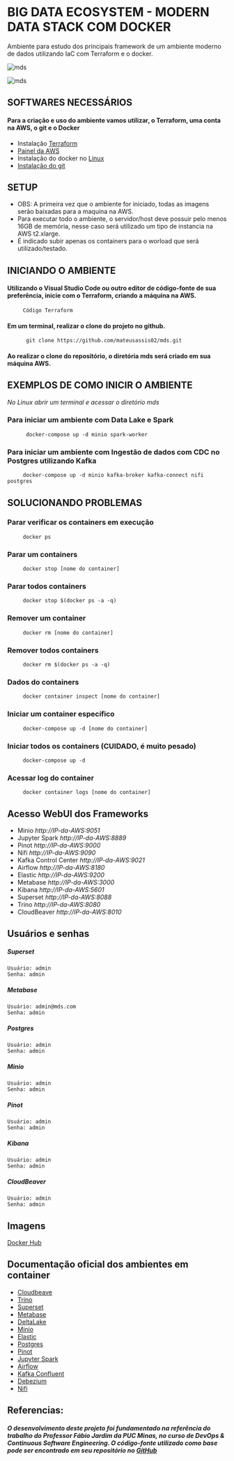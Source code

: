 # BIG DATA ECOSYSTEM - MODERN DATA STACK COM DOCKER

Ambiente para estudo dos principais framework de um ambiente moderno de dados utilizando IaC com Terraform e o docker.
 

 ![mds](image/front01.png)

![mds](image/front02.png)

## SOFTWARES NECESSÁRIOS
#### Para a criação e uso do ambiente vamos utilizar, o Terraform, uma conta na AWS, o git e o Docker

   * Instalação [Terraform](https://developer.hashicorp.com/terraform/install?product_intent=terraform) 
   * [Painel da AWS](https://aws.amazon.com/pt/console/) 
   * Instalação do docker no [Linux](https://docs.docker.com/install/linux/docker-ce/ubuntu/)
   *  [Instalação do git](https://git-scm.com/book/pt-br/v2/Come%C3%A7ando-Instalando-o-Git)
   
## SETUP
   * OBS: A primeira vez que o ambiente for iniciado, todas as imagens serão baixadas para a maquina na AWS. 
   * Para executar todo o ambiente, o servidor/host deve possuir pelo menos 16GB de memória, nesse caso será utilizado um tipo de instancia na AWS t2.xlarge.
   * É indicado subir apenas os containers para o worload que será utilizado/testado.


## INICIANDO O AMBIENTE

#### Utilizando o Visual Studio Code ou outro editor de código-fonte de sua preferência, inicie com o Terraform, criando a máquina na AWS.
         Código Terraform


#### Em um terminal, realizar o clone do projeto no github.
          git clone https://github.com/mateusassis02/mds.git

#### Ao realizar o clone do repositório, o diretória mds será criado em sua máquina AWS.

   
## EXEMPLOS DE COMO INICIR O AMBIENTE

  *No Linux abrir um terminal e acessar o diretório mds*
  
### Para iniciar um ambiente com Data Lake e Spark

          docker-compose up -d minio spark-worker        

### Para iniciar um ambiente com Ingestão de dados com CDC no Postgres utilizando Kafka
 
         docker-compose up -d minio kafka-broker kafka-connect nifi postgres

## SOLUCIONANDO PROBLEMAS 

### Parar verificar os containers em execução
         docker ps 

### Parar um containers
         docker stop [nome do container]      

### Parar todos containers
         docker stop $(docker ps -a -q)
  
### Remover um container
         docker rm [nome do container]

### Remover todos containers
         docker rm $(docker ps -a -q)         

### Dados do containers
         docker container inspect [nome do container]

### Iniciar um container específico
         docker-compose up -d [nome do container]

### Iniciar todos os containers (CUIDADO, é muito pesado)
         docker-compose up -d 

### Acessar log do container
         docker container logs [nome do container] 

## Acesso WebUI dos Frameworks
 
* Minio *http://IP-da-AWS:9051*
* Jupyter Spark *http://IP-da-AWS:8889*
* Pinot *http://IP-da-AWS:9000*
* Nifi *http://IP-da-AWS:9090*
* Kafka Control Center *http://IP-da-AWS:9021*
* Airflow *http://IP-da-AWS:8180*
* Elastic *http://IP-da-AWS:9200*
* Metabase *http://IP-da-AWS:3000*
* Kibana *http://IP-da-AWS:5601*
* Superset *http://IP-da-AWS:8088*
* Trino *http://IP-da-AWS:8080*
* CloudBeaver *http://IP-da-AWS:8010*

## Usuários e senhas

   ##### Superset
    Usuário: admin
    Senha: admin

   ##### Metabase
    Usuário: admin@mds.com
    Senha: admin 

   ##### Postgres
    Usuário: admin
    Senha: admin
   
   ##### Minio
    Usuário: admin
    Senha: admin
       
   ##### Pinot
    Usuário: admin
    Senha: admin
        
   ##### Kibana
    Usuário: admin
    Senha: admin
        
   ##### CloudBeaver
    Usuário: admin
    Senha: admin
   

## Imagens   

[Docker Hub](https://hub.docker.com/u/fjardim)

## Documentação oficial dos ambientes em container

* [Cloudbeave](https://dbeaver.com/docs/cloudbeaver/Run-Docker-Container/)
* [Trino](https://trino.io/docs/current/installation/containers.html)
* [Superset](https://superset.apache.org/docs/installation/installing-superset-using-docker-compose/)
* [Metabase](https://www.metabase.com/docs/latest/installation-and-operation/running-metabase-on-docker)
* [DeltaLake](https://delta.io/)
* [Minio](https://min.io/docs/minio/container/operations/installation.html)
* [Elastic](https://www.elastic.co/guide/en/elasticsearch/reference/current/docker.html)
* [Postgres](https://github.com/docker-library/postgres)
* [Pinot](https://docs.pinot.apache.org/basics/getting-started/running-pinot-in-docker)
* [Jupyter Spark](https://jupyter-docker-stacks.readthedocs.io/en/latest/using/specifics.html)
* [Airflow](https://airflow.apache.org/docs/apache-airflow/stable/howto/docker-compose/index.html)
* [Kafka Confluent](https://docs.confluent.io/platform/current/installation/docker/installation.html)
* [Debezium](https://debezium.io/documentation/reference/stable/docker.html)
* [Nifi](https://hub.docker.com/r/apache/nifi)


## Referencias:

##### O desenvolvimento deste projeto foi fundamentado na referência do trabalho do Professor Fábio Jardim da PUC Minas, no curso de DevOps & Continuous Software Engineering. O código-fonte utilizado como base pode ser encontrado em seu repositório no [GitHub](https://github.com/fabiogjardim/mds) 